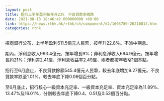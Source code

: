 ```yaml
---
layout: post
title: 招行上半年盈利按年升23%　不良貸款率微跌
date: 2021-08-13 18:46:42.000000000 +08:00
link: https://news.rthk.hk/rthk/ch/component/k2/1605780-20210813.htm
categories: rthk
---
```


招商銀行公布，上半年盈利611.5億元人民幣，按年升22.8%。不派中期息。

期內，淨利息收入993.4億元，按年增長9%；非利息淨收入694.9億元，按年增長約21%；淨利差2.41厘、淨利息收益率2.49厘，兩者都按年收窄1個基點。

招行至6月底止，不良貸款餘額545.4億元人民幣，較去年底增加9.27億元。不良貸款率跌至1.01%，較去年底下降0.06個百分點。

至6月底止，招行核心一級資本充足率、一級資本充足率、資本充足率為11.89%、13.47%及16.01%，分別較去年底下降0.4、0.51及0.53個百分點。
